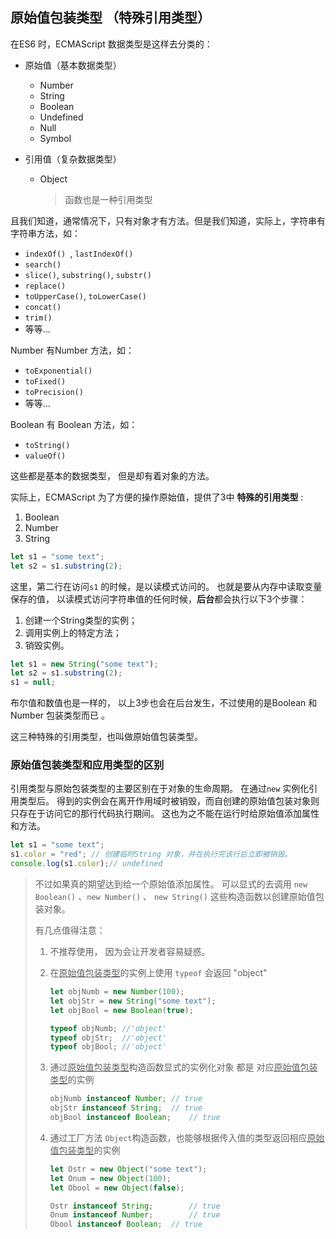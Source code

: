 ## 原始值包装类型 （特殊引用类型）

在ES6 时，ECMAScript 数据类型是这样去分类的：

- 原始值（基本数据类型）

  - Number
  - String
  - Boolean
  - Undefined
  - Null
  - Symbol

- 引用值（复杂数据类型）

  - Object

    > 函数也是一种引用类型



且我们知道，通常情况下，只有对象才有方法。但是我们知道，实际上，字符串有字符串方法，如：

- `indexOf() `, `lastIndexOf()`
- `search()`
- `slice()`, `substring()`, `substr()`
- `replace()`
- `toUpperCase()`, `toLowerCase()`
- `concat()`
- `trim()` 
- 等等...

Number 有Number 方法，如：

- `toExponential()`
- `toFixed()`
- `toPrecision() `
- 等等...

Boolean 有 Boolean 方法，如：

- `toString()`
- `valueOf()`





这些都是基本的数据类型， 但是却有着对象的方法。 

实际上，ECMAScript 为了方便的操作原始值，提供了3中 **特殊的引用类型** : 

1. Boolean
2. Number
3. String



```javascript
let s1 = "some text";
let s2 = s1.substring(2);
```

这里，第二行在访问`s1` 的时候，是以读模式访问的。 也就是要从内存中读取变量保存的值， 以读模式访问字符串值的任何时候，**后台**都会执行以下3个步骤：

1. 创建一个String类型的实例；
2. 调用实例上的特定方法；
3. 销毁实例。

```javascript
let s1 = new String("some text");
let s2 = s1.substring(2);
s1 = null;
```



布尔值和数值也是一样的， 以上3步也会在后台发生，不过使用的是Boolean 和 Number 包装类型而已 。



这三种特殊的引用类型，也叫做原始值包装类型。 



### 原始值包装类型和应用类型的区别

引用类型与原始包装类型的主要区别在于对象的生命周期。 在通过`new` 实例化引用类型后。 得到的实例会在离开作用域时被销毁，而自创建的原始值包装对象则只存在于访问它的那行代码执行期间。 这也为之不能在运行时给原始值添加属性和方法。 

```javascript
let s1 = "some text";
s1.color = "red"; // 创建临时String 对象，并在执行完该行后立即被销毁。
console.log(s1.color);// undefined
```

> 不过如果真的期望达到给一个原始值添加属性。 可以显式的去调用 `new Boolean()` 、`new Number()` 、 `new String()` 这些构造函数以创建原始值包装对象。 
>
> 有几点值得注意：
>
> 1. 不推荐使用， 因为会让开发者容易疑惑。
>
> 2. 在<u>原始值包装类型</u>的实例上使用 `typeof` 会返回 "object" 
>
>    ```javascript
>    let objNumb = new Number(100);
>    let objStr = new String("some text");
>    let objBool = new Boolean(true);
>    
>    typeof objNumb; //'object'
>    typeof objStr;  //'object'
>    typeof objBool; //'object'
>    ```
>
> 3. 通过<u>原始值包装类型</u>构造函数显式的实例化对象 都是 对应<u>原始值包装类型</u>的实例
>
>    ```javascript
>    objNumb instanceof Number;	// true
>    objStr instanceof String; 	// true
>    objBool instanceof Boolean;	// true
>    ```
>
> 4. 通过工厂方法 `Object`构造函数，也能够根据传入值的类型返回相应<u>原始值包装类型</u>的实例
>
>    ```javascript
>    let Ostr = new Object("some text");
>    let Onum = new Object(100);
>    let Obool = new Object(false);
>    
>    Ostr instanceof String;		// true
>    Onum instanceof Number;		// true
>    Obool instanceof Boolean;	// true
>    ```









### 



## 